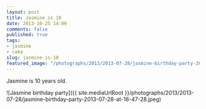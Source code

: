 ```yaml
---
layout: post
title: Jasmine is 10
date: 2013-10-25 14:09
comments: false
published: true
tags:
- jasmine
- cake
slug: jasmine-is-10
featured_image: "/photographs/2013/2013-07-28/jasmine-birthday-party-2013-07-28-at-16-47-28.jpeg"
---
```

Jasmine is 10 years old.

![Jasmine birthday party]({{ site.mediaUrlRoot }}/photographs/2013/2013-07-28/jasmine-birthday-party-2013-07-28-at-16-47-28.jpeg)
